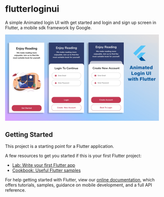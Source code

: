 # flutterloginui

A simple Animated login UI with get started and login and sign up screen in Flutter, a mobile sdk framework by Google.

![Image of app screens](https://github.com/shimynimi/Animated-login-UI-flutter/blob/master/assets/images/flutter-animated-login-ui.jpg)

## Getting Started

This project is a starting point for a Flutter application.

A few resources to get you started if this is your first Flutter project:

- [Lab: Write your first Flutter app](https://flutter.dev/docs/get-started/codelab)
- [Cookbook: Useful Flutter samples](https://flutter.dev/docs/cookbook)

For help getting started with Flutter, view our
[online documentation](https://flutter.dev/docs), which offers tutorials,
samples, guidance on mobile development, and a full API reference.
